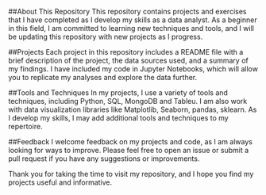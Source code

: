 ##About This Repository
This repository contains projects and exercises that I have completed as I develop my skills as a data analyst. As a beginner in this field, I am committed to learning new techniques and tools, and I will be updating this repository with new projects as I progress.

##Projects
Each project in this repository includes a README file with a brief description of the project, the data sources used, and a summary of my findings. I have included my code in Jupyter Notebooks, which will allow you to replicate my analyses and explore the data further.

##Tools and Techniques
In my projects, I use a variety of tools and techniques, including Python, SQL, MongoDB and Tableu. I am also work with data visualization libraries like Matplotlib, Seaborn, pandas, sklearn. As I develop my skills, I may add additional tools and techniques to my repertoire.

##Feedback
I welcome feedback on my projects and code, as I am always looking for ways to improve. Please feel free to open an issue or submit a pull request if you have any suggestions or improvements.

Thank you for taking the time to visit my repository, and I hope you find my projects useful and informative.




